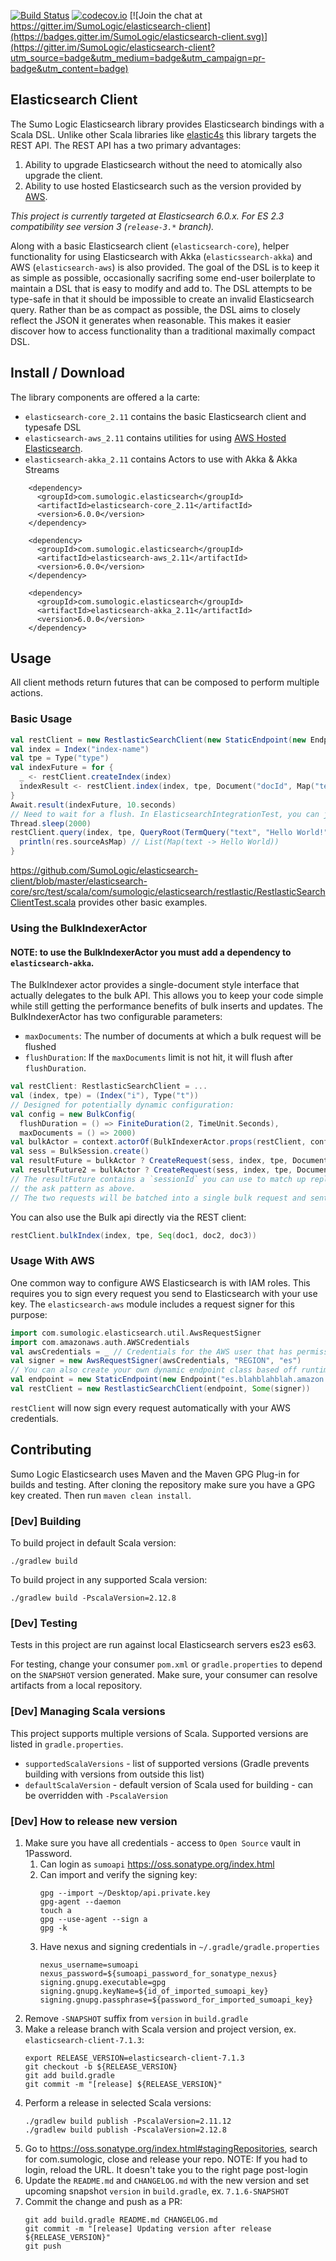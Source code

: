[![Build Status](https://travis-ci.org/SumoLogic/elasticsearch-client.svg?branch=master)](https://travis-ci.org/SumoLogic/elasticsearch-client)
[![codecov.io](https://codecov.io/github/SumoLogic/elasticsearch-client/coverage.svg?branch=master)](https://codecov.io/github/SumoLogic/elasticsearch-client?branch=master)
[![Join the chat at https://gitter.im/SumoLogic/elasticsearch-client](https://badges.gitter.im/SumoLogic/elasticsearch-client.svg)](https://gitter.im/SumoLogic/elasticsearch-client?utm_source=badge&utm_medium=badge&utm_campaign=pr-badge&utm_content=badge)

## Elasticsearch Client

The Sumo Logic Elasticsearch library provides Elasticsearch bindings with a Scala DSL. Unlike other Scala libraries like [elastic4s](https://github.com/sksamuel/elastic4s) this library targets the REST API. The REST API has a two primary advantages:
  1. Ability to upgrade Elasticsearch without the need to atomically also upgrade the client.
  2. Ability to use hosted Elasticsearch such as the version provided by [AWS](https://aws.amazon.com/elasticsearch-service/).

_This project is currently targeted at Elasticsearch 6.0.x. For ES 2.3 compatibility see version 3 (`release-3.*` branch)._

Along with a basic Elasticsearch client (`elasticsearch-core`), helper functionality for using Elasticsearch with Akka (`elasticssearch-akka`) and AWS (`elasticsearch-aws`) is also provided. The goal of the DSL is to keep it as simple as possible, occasionally sacrifing some end-user boilerplate to maintain a DSL that is easy to modify and add to. The DSL attempts to be type-safe in that it should be impossible to create an invalid Elasticsearch query. Rather than be as compact as possible, the DSL aims to closely reflect the JSON it generates when reasonable. This makes it easier discover how to access functionality than a traditional maximally compact DSL.
## Install / Download
The library components are offered a la carte:
* `elasticsearch-core_2.11` contains the basic Elasticsearch client and typesafe DSL
* `elasticsearch-aws_2.11` contains utilities for using [AWS Hosted Elasticsearch](https://aws.amazon.com/elasticsearch-service/).
* `elasticsearch-akka_2.11` contains Actors to use with Akka & Akka Streams
```
    <dependency>
      <groupId>com.sumologic.elasticsearch</groupId>
      <artifactId>elasticsearch-core_2.11</artifactId>
      <version>6.0.0</version>
    </dependency>

    <dependency>
      <groupId>com.sumologic.elasticsearch</groupId>
      <artifactId>elasticsearch-aws_2.11</artifactId>
      <version>6.0.0</version>
    </dependency>

    <dependency>
      <groupId>com.sumologic.elasticsearch</groupId>
      <artifactId>elasticsearch-akka_2.11</artifactId>
      <version>6.0.0</version>
    </dependency>
  ```
## Usage
All client methods return futures that can be composed to perform multiple actions.

### Basic Usage
```scala
val restClient = new RestlasticSearchClient(new StaticEndpoint(new Endpoint(host, port)))
val index = Index("index-name")
val tpe = Type("type")
val indexFuture = for {
  _ <- restClient.createIndex(index)
  indexResult <- restClient.index(index, tpe, Document("docId", Map("text" -> "Hello World!")))
}
Await.result(indexFuture, 10.seconds)
// Need to wait for a flush. In ElasticsearchIntegrationTest, you can just call "refresh()"
Thread.sleep(2000)
restClient.query(index, tpe, QueryRoot(TermQuery("text", "Hello World!"))).map { res =>
  println(res.sourceAsMap) // List(Map(text -> Hello World))
}
```
https://github.com/SumoLogic/elasticsearch-client/blob/master/elasticsearch-core/src/test/scala/com/sumologic/elasticsearch/restlastic/RestlasticSearchClientTest.scala provides other basic examples.

### Using the BulkIndexerActor
#### NOTE: to use the BulkIndexerActor you must add a dependency to `elasticsearch-akka`.
The BulkIndexer actor provides a single-document style interface that actually delegates to the bulk API. This allows you to keep your code simple while still getting the performance benefits of bulk inserts and updates. The BulkIndexerActor has two configurable parameters:
  * `maxDocuments`: The number of documents at which a bulk request will be flushed
  * `flushDuration`: If the `maxDocuments` limit is not hit, it will flush after `flushDuration`.
```scala
val restClient: RestlasticSearchClient = ...
val (index, tpe) = (Index("i"), Type("t"))
// Designed for potentially dynamic configuration:
val config = new BulkConfig(
  flushDuration = () => FiniteDuration(2, TimeUnit.Seconds),
  maxDocuments = () => 2000)
val bulkActor = context.actorOf(BulkIndexerActor.props(restClient, config))
val sess = BulkSession.create()
val resultFuture = bulkActor ? CreateRequest(sess, index, tpe, Document("id", Map("k" -> "v")))
val resultFuture2 = bulkActor ? CreateRequest(sess, index, tpe, Document("id", Map("k" -> "v")))
// The resultFuture contains a `sessionId` you can use to match up replies with requests assuming you do not use
// the ask pattern as above.
// The two requests will be batched into a single bulk request and sent to Elasticsearch 
```

You can also use the Bulk api directly via the REST client:
```scala
restClient.bulkIndex(index, tpe, Seq(doc1, doc2, doc3))
```

### Usage With AWS

One common way to configure AWS Elasticsearch is with IAM roles. This requires you to sign every request you send to Elasticsearch with your use key. The `elasticsearch-aws` module includes a request signer for this purpose:
```scala
import com.sumologic.elasticsearch.util.AwsRequestSigner
import com.amazonaws.auth.AWSCredentials
val awsCredentials = _ // Credentials for the AWS user that has permissions to access Elasticsearch
val signer = new AwsRequestSigner(awsCredentials, "REGION", "es")
// You can also create your own dynamic endpoint class based off runtime configuration or the AWS API.
val endpoint = new StaticEndpoint(new Endpoint("es.blahblahblah.amazon.com", 443))
val restClient = new RestlasticSearchClient(endpoint, Some(signer))
```
`restClient` will now sign every request automatically with your AWS credentials.

## Contributing

Sumo Logic Elasticsearch uses Maven and the Maven GPG Plug-in for builds and testing. After cloning the repository make sure you have a GPG key created.  Then run `maven clean install`.


### [Dev] Building

To build project in default Scala version:
```
./gradlew build
```

To build project in any supported Scala version:
```
./gradlew build -PscalaVersion=2.12.8
```

### [Dev] Testing

Tests in this project are run against local Elasticsearch servers es23 es63.

For testing, change your consumer `pom.xml` or `gradle.properties` to depend on the `SNAPSHOT` version generated.
Make sure, your consumer can resolve artifacts from a local repository.

### [Dev] Managing Scala versions

This project supports multiple versions of Scala. Supported versions are listed in `gradle.properties`.
- `supportedScalaVersions` - list of supported versions (Gradle prevents building with versions from 
outside this list)
- `defaultScalaVersion` - default version of Scala used for building - can be overridden with `-PscalaVersion`

### [Dev] How to release new version
1. Make sure you have all credentials - access to `Open Source` vault in 1Password.
    1. Can login as `sumoapi` https://oss.sonatype.org/index.html
    2. Can import and verify the signing key:
        ```
        gpg --import ~/Desktop/api.private.key
        gpg-agent --daemon
        touch a
        gpg --use-agent --sign a
        gpg -k
        ```
    3. Have nexus and signing credentials in `~/.gradle/gradle.properties`
        ```
        nexus_username=sumoapi
        nexus_password=${sumoapi_password_for_sonatype_nexus}
        signing.gnupg.executable=gpg
        signing.gnupg.keyName=${id_of_imported_sumoapi_key}
        signing.gnupg.passphrase=${password_for_imported_sumoapi_key}
        ```
2. Remove `-SNAPSHOT` suffix from `version` in `build.gradle`
3. Make a release branch with Scala version and project version, ex. `elasticsearch-client-7.1.3`:
    ```
    export RELEASE_VERSION=elasticsearch-client-7.1.3
    git checkout -b ${RELEASE_VERSION}
    git add build.gradle
    git commit -m "[release] ${RELEASE_VERSION}"
    ```
4. Perform a release in selected Scala versions:
    ```
    ./gradlew build publish -PscalaVersion=2.11.12
    ./gradlew build publish -PscalaVersion=2.12.8
    ```
5. Go to https://oss.sonatype.org/index.html#stagingRepositories, search for com.sumologic, close and release your repo. 
NOTE: If you had to login, reload the URL. It doesn't take you to the right page post-login
6. Update the `README.md` and `CHANGELOG.md` with the new version and set upcoming snapshot `version` 
in `build.gradle`, ex. `7.1.6-SNAPSHOT` 
7. Commit the change and push as a PR:
    ```
    git add build.gradle README.md CHANGELOG.md
    git commit -m "[release] Updating version after release ${RELEASE_VERSION}"
    git push
    ```
